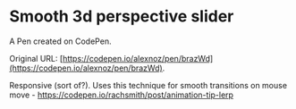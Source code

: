 # Smooth 3d perspective slider

A Pen created on CodePen.

Original URL: [https://codepen.io/alexnoz/pen/brazWd](https://codepen.io/alexnoz/pen/brazWd).

Responsive (sort of?). Uses this technique for smooth transitions on mouse move - https://codepen.io/rachsmith/post/animation-tip-lerp